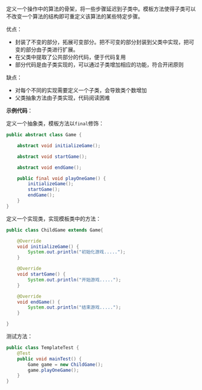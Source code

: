定义一个操作中的算法的骨架，将一些步骤延迟到子类中。模板方法使得子类可以不改变一个算法的结构即可重定义该算法的某些特定步骤。

优点：

- 封装了不变的部分，拓展可变部分。把不可变的部分封装到父类中实现，把可变的部分由子类进行扩展。
- 在父类中提取了公共部分的代码，便于代码复用
- 部分代码是由子类实现的，可以通过子类增加相应的功能，符合开闭原则

缺点：

- 对每个不同的实现需要定义一个子类，会导致类个数增加
- 父类抽象方法由子类实现，代码阅读困难

**示例代码**：

定义一个抽象类，模板方法以`final`修饰：

```java
public abstract class Game {

    abstract void initializeGame();

    abstract void startGame();

    abstract void endGame();

    public final void playOneGame() {
        initializeGame();
        startGame();
        endGame();
    }
}
```

定义一个实现类，实现模板类中的方法：

```java
public class ChildGame extends Game{

    @Override
    void initializeGame() {
        System.out.println("初始化游戏.....");
    }

    @Override
    void startGame() {
        System.out.println("开始游戏.....");
    }

    @Override
    void endGame() {
        System.out.println("结束游戏.....");
    }

}
```

测试方法：

```java
public class TemplateTest {
    @Test
    public void mainTest() {
        Game game = new ChildGame();
        game.playOneGame();
    }
}
```

